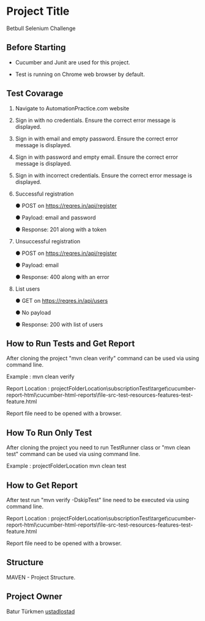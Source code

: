 # Project Title

Betbull Selenium Challenge

## Before Starting

* Cucumber and Junit are used for this project.

* Test is running on Chrome web browser by default.

## Test Covarage

1) Navigate to AutomationPractice.com website

2) Sign in with no credentials. Ensure the correct error message is displayed.
 
3) Sign in with email and empty password. Ensure the correct error message is displayed.
   
4) Sign in with password and empty email. Ensure the correct error message is displayed.
   
5) Sign in with incorrect credentials. Ensure the correct error message is displayed.

6) Successful registration
   
      ● POST on https://reqres.in/api/register
   
      ● Payload: email and password
   
      ● Response: 201 along with a token

7) Unsuccessful registration
   
   ● POST on https://reqres.in/api/register
   
   ● Payload: email
   
   ● Response: 400 along with an error
   
8) List users
   
   ● GET on https://reqres.in/api/users
   
   ● No payload
   
   ● Response: 200 with list of users

## How to Run Tests and Get Report

After cloning the project "mvn clean verify" command can be used via using command line.

Example : <projectFolderLocation> mvn clean verify

Report Location :
projectFolderLocation\subscriptionTest\target\cucumber-report-html\cucumber-html-reports\file-src-test-resources-features-test-feature.html

Report file need to be opened with a browser.

## How To Run Only Test

After cloning the project you need to run TestRunner class or "mvn clean test" command can be used via using command
line.

Example : projectFolderLocation mvn clean test

## How to Get Report

After test run "mvn verify -DskipTest" line need to be executed via using command line.

Report Location :
projectFolderLocation\subscriptionTest\target\cucumber-report-html\cucumber-html-reports\file-src-test-resources-features-test-feature.html

Report file need to be opened with a browser.

## Structure

MAVEN - Project Structure.

## Project Owner

Batur Türkmen [ustadlostad](https://github.com/ustadlostad)
